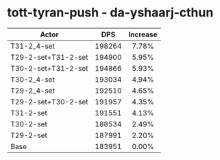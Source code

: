 # tott-tyran-push - da-yshaarj-cthun
| Actor | DPS | Increase |
|---|:---:|:---:|
|T31-2_4-set|198264|7.78%|
|T29-2-set+T31-2-set|194900|5.95%|
|T30-2-set+T31-2-set|194866|5.93%|
|T30-2_4-set|193034|4.94%|
|T29-2_4-set|192510|4.65%|
|T29-2-set+T30-2-set|191957|4.35%|
|T31-2-set|191551|4.13%|
|T30-2-set|188534|2.49%|
|T29-2-set|187991|2.20%|
|Base|183951|0.00%|

